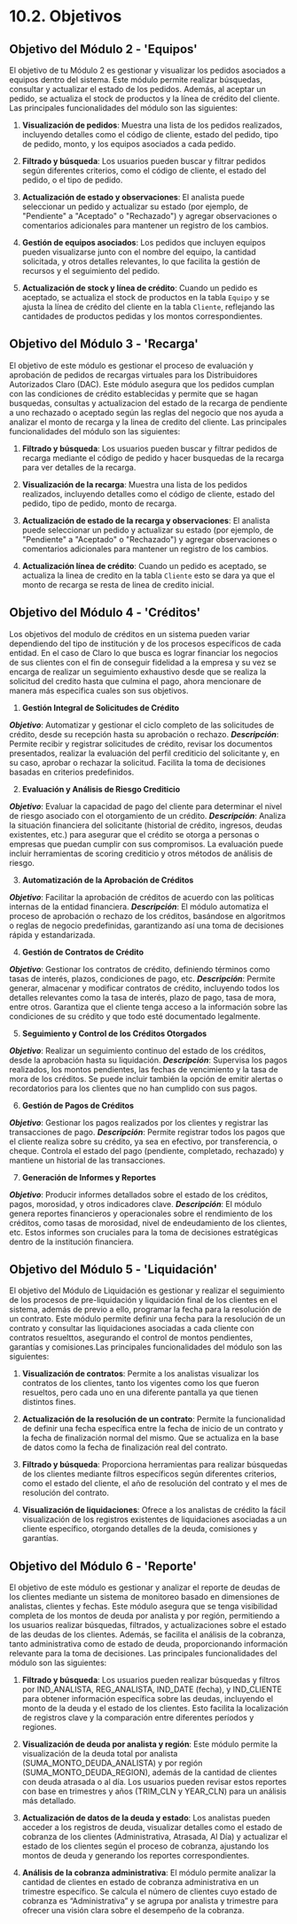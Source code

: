 # 10.2. Objetivos

## Objetivo del Módulo 2 - 'Equipos'

El objetivo de tu Módulo 2 es gestionar y visualizar los pedidos asociados a equipos dentro del sistema. Este módulo permite realizar búsquedas, consultar y actualizar el estado de los pedidos. Además, al aceptar un pedido, se actualiza el stock de productos y la línea de crédito del cliente. Las principales funcionalidades del módulo son las siguientes:

1. **Visualización de pedidos**: Muestra una lista de los pedidos realizados, incluyendo detalles como el código de cliente, estado del pedido, tipo de pedido, monto, y los equipos asociados a cada pedido.

2. **Filtrado y búsqueda**: Los usuarios pueden buscar y filtrar pedidos según diferentes criterios, como el código de cliente, el estado del pedido, o el tipo de pedido.

3. **Actualización de estado y observaciones**: El analista puede seleccionar un pedido y actualizar su estado (por ejemplo, de "Pendiente" a "Aceptado" o "Rechazado") y agregar observaciones o comentarios adicionales para mantener un registro de los cambios.

4. **Gestión de equipos asociados**: Los pedidos que incluyen equipos pueden visualizarse junto con el nombre del equipo, la cantidad solicitada, y otros detalles relevantes, lo que facilita la gestión de recursos y el seguimiento del pedido.

5. **Actualización de stock y línea de crédito**: Cuando un pedido es aceptado, se actualiza el stock de productos en la tabla `Equipo` y se ajusta la línea de crédito del cliente en la tabla `Cliente`, reflejando las cantidades de productos pedidas y los montos correspondientes.

## Objetivo del Módulo 3 - 'Recarga'

El objetivo de este módulo es gestionar el proceso de evaluación y aprobación de pedidos de recargas virtuales para los Distribuidores Autorizados Claro (DAC). Este módulo asegura que los pedidos cumplan con las condiciones de crédito establecidas y permite que se hagan busquedas, consultas y actualizacion del estado de la recarga de pendiente a uno rechazado o aceptado según las reglas del negocio que nos ayuda a analizar el monto de recarga y la linea de credito del cliente. Las principales funcionalidades del módulo son las siguientes:


1. **Filtrado y búsqueda**: Los usuarios pueden buscar y filtrar pedidos de recarga mediante el código de pedido y hacer busquedas de la recarga para ver detalles de la recarga.

2. **Visualización de la recarga**: Muestra una lista de los pedidos realizados, incluyendo detalles como el código de cliente, estado del pedido, tipo de pedido, monto de recarga.


3. **Actualización de estado de la recarga y observaciones**: El analista puede seleccionar un pedido y actualizar su estado (por ejemplo, de "Pendiente" a "Aceptado" o "Rechazado") y agregar observaciones o comentarios adicionales para mantener un registro de los cambios.

4. **Actualización línea de crédito**: Cuando un pedido es aceptado, se actualiza la linea de credito en la tabla `Cliente` esto se dara ya que el monto de recarga se resta de linea de credito inicial.

## Objetivo del Módulo 4 - 'Créditos'

Los objetivos del modulo de créditos en un sistema pueden variar dependiendo del tipo de institución y de los procesos específicos de cada entidad. En el caso de Claro lo que busca es lograr financiar los negocios de sus clientes con el fin de conseguir fidelidad a la empresa  y su vez se encarga de realizar un seguimiento exhaustivo desde que se realiza la solicitud del credito hasta que culmina el pago, ahora mencionare de manera más especifica cuales son sus objetivos.

1. **Gestión Integral de Solicitudes de Crédito**

***Objetivo***: Automatizar y gestionar el ciclo completo de las solicitudes de crédito, desde su recepción hasta su aprobación o rechazo.
***Descripción***: Permite recibir y registrar solicitudes de crédito, revisar los documentos presentados, realizar la evaluación del perfil crediticio del solicitante y, en su caso, aprobar o rechazar la solicitud. Facilita la toma de decisiones basadas en criterios predefinidos.

2. **Evaluación y Análisis de Riesgo Crediticio**

***Objetivo***: Evaluar la capacidad de pago del cliente para determinar el nivel de riesgo asociado con el otorgamiento de un crédito.
***Descripción***: Analiza la situación financiera del solicitante (historial de crédito, ingresos, deudas existentes, etc.) para asegurar que el crédito se otorga a personas o empresas que puedan cumplir con sus compromisos. La evaluación puede incluir herramientas de scoring crediticio y otros métodos de análisis de riesgo.

3. **Automatización de la Aprobación de Créditos**

***Objetivo***: Facilitar la aprobación de créditos de acuerdo con las políticas internas de la entidad financiera.
***Descripción***: El módulo automatiza el proceso de aprobación o rechazo de los créditos, basándose en algoritmos o reglas de negocio predefinidas, garantizando así una toma de decisiones rápida y estandarizada.

4. **Gestión de Contratos de Crédito**

***Objetivo***: Gestionar los contratos de crédito, definiendo términos como tasas de interés, plazos, condiciones de pago, etc.
***Descripción***: Permite generar, almacenar y modificar contratos de crédito, incluyendo todos los detalles relevantes como la tasa de interés, plazo de pago, tasa de mora, entre otros. Garantiza que el cliente tenga acceso a la información sobre las condiciones de su crédito y que todo esté documentado legalmente.

5. **Seguimiento y Control de los Créditos Otorgados**

***Objetivo***: Realizar un seguimiento continuo del estado de los créditos, desde la aprobación hasta su liquidación.
***Descripción***: Supervisa los pagos realizados, los montos pendientes, las fechas de vencimiento y la tasa de mora de los créditos. Se puede incluir también la opción de emitir alertas o recordatorios para los clientes que no han cumplido con sus pagos.

6. **Gestión de Pagos de Créditos**

***Objetivo***: Gestionar los pagos realizados por los clientes y registrar las transacciones de pago.
***Descripción***: Permite registrar todos los pagos que el cliente realiza sobre su crédito, ya sea en efectivo, por transferencia, o cheque. Controla el estado del pago (pendiente, completado, rechazado) y mantiene un historial de las transacciones.

7. **Generación de Informes y Reportes**

***Objetivo***: Producir informes detallados sobre el estado de los créditos, pagos, morosidad, y otros indicadores clave.
***Descripción***: El módulo genera reportes financieros y operacionales sobre el rendimiento de los créditos, como tasas de morosidad, nivel de endeudamiento de los clientes, etc. Estos informes son cruciales para la toma de decisiones estratégicas dentro de la institución financiera.

## Objetivo del Módulo 5 - 'Liquidación'

El objetivo del Módulo de Liquidación es gestionar y realizar el seguimiento de los procesos de pre-liquidación y liquidación final de los clientes en el sistema, además de previo a ello, programar la fecha para la resolución de un contrato. Este módulo permite definir una fecha para la resolución de un contrato y consultar las liquidaciones asociadas a cada cliente con contratos resuelttos, asegurando el control de montos pendientes, garantías y comisiones.Las principales funcionalidades del módulo son las siguientes:

1. **Visualización de contratos**: Permite a los analistas visualizar los contratos de los clientes, tanto los vigentes como los que fueron resueltos, pero cada uno en una diferente pantalla ya que tienen distintos fines.

2. **Actualización de la resolución de un contrato**: Permite la funcionalidad de definir una fecha específica entre la fecha de inicio de un contrato y la fecha de finalización normal del mismo. Que se actualiza en la base de datos como la fecha de finalización real del contrato.

3. **Filtrado y búsqueda**: Proporciona herramientas para realizar búsquedas de los clientes mediante filtros específicos según diferentes criterios, como el estado del cliente, el año de resolución del contrato y el mes de resolución del contrato.

6. **Visualización de liquidaciones**: Ofrece a los analistas de crédito la fácil visualización de los registros existentes de liquidaciones asociadas a un cliente específico, otorgando detalles de la deuda, comisiones y garantías.


## Objetivo del Módulo 6 - 'Reporte'
El objetivo de este módulo es gestionar y analizar el reporte de deudas de los clientes mediante un sistema de monitoreo basado en dimensiones de analistas, clientes y fechas. Este módulo asegura que se tenga visibilidad completa de los montos de deuda por analista y por región, permitiendo a los usuarios realizar búsquedas, filtrados, y actualizaciones sobre el estado de las deudas de los clientes. Además, se facilita el análisis de la cobranza, tanto administrativa como de estado de deuda, proporcionando información relevante para la toma de decisiones. Las principales funcionalidades del módulo son las siguientes:

1. **Filtrado y búsqueda**: Los usuarios pueden realizar búsquedas y filtros por IND_ANALISTA, REG_ANALISTA, IND_DATE (fecha), y IND_CLIENTE para obtener información específica sobre las deudas, incluyendo el monto de la deuda y el estado de los clientes. Esto facilita la localización de registros clave y la comparación entre diferentes períodos y regiones.

2. **Visualización de deuda por analista y región**: Este módulo permite la visualización de la deuda total por analista (SUMA_MONTO_DEUDA_ANALISTA) y por región (SUMA_MONTO_DEUDA_REGION), además de la cantidad de clientes con deuda atrasada o al día. Los usuarios pueden revisar estos reportes con base en trimestres y años (TRIM_CLN y YEAR_CLN) para un análisis más detallado.

3. **Actualización de datos de la deuda y estado**: Los analistas pueden acceder a los registros de deuda, visualizar detalles como el estado de cobranza de los clientes (Administrativa, Atrasada, Al Día) y actualizar el estado de los clientes según el proceso de cobranza, ajustando los montos de deuda y generando los reportes correspondientes.

4. **Análisis de la cobranza administrativa**: El módulo permite analizar la cantidad de clientes en estado de cobranza administrativa en un trimestre específico. Se calcula el número de clientes cuyo estado de cobranza es “Administrativa” y se agrupa por analista y trimestre para ofrecer una visión clara sobre el desempeño de la cobranza.
